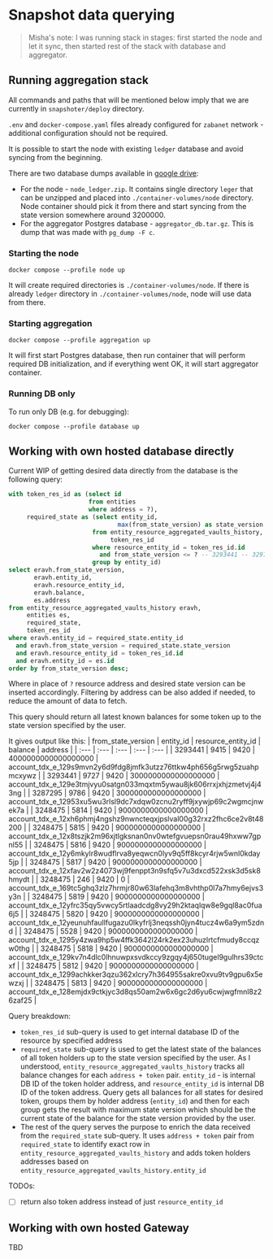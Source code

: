 # Snapshot data querying

> Misha's note: I was running stack in stages: first started the node and let it sync, then started rest of the stack with database and aggregator.

## Running aggregation stack

All commands and paths that will be mentioned below imply that we are currently in `snapshoter/deploy` directory.

`.env` and `docker-compose.yaml` files already configured for `zabanet` network - additional configuration should not be required.

It is possible to start the node with existing `ledger` database and avoid syncing from the beginning.

There are two database dumps available in [google drive](https://drive.google.com/drive/folders/1bLzKlFwpLzJFYr2HjRPEEfsfGIvOZZkb?usp=sharing):

- For the node - `node_ledger.zip`. It contains single directory `leger` that can be unzipped and placed into `./container-volumes/node` directory. Node container should pick it from there and start syncing from the state version somewhere around 3200000.
- For the aggregator Postgres database - `aggregator_db.tar.gz`. This is dump that was made with `pg_dump -F c`.

### Starting the node

```shell
docker compose --profile node up
```

It will create required directories is `./container-volumes/node`. If there is already `ledger` directory in `./container-volumes/node`, node will use data from there.

### Starting aggregation

```shell
docker compose --profile aggregation up
```

It will first start Postgres database, then run container that will perform required DB initialization, and if everything went OK, it will start aggregator container.

### Running DB only

To run only DB (e.g. for debugging):

```shell
docker compose --profile database up
```

## Working with own hosted database directly

Current WIP of getting desired data directly from the database is the following query:

```sql
with token_res_id as (select id
                      from entities
                      where address = ?),
     required_state as (select entity_id,
                              max(from_state_version) as state_version
                       from entity_resource_aggregated_vaults_history,
                            token_res_id
                       where resource_entity_id = token_res_id.id
                         and from_state_version <= ? -- 3293441 -- 3297103
                       group by entity_id)
select eravh.from_state_version,
       eravh.entity_id,
       eravh.resource_entity_id,
       eravh.balance,
       es.address
from entity_resource_aggregated_vaults_history eravh,
     entities es,
     required_state,
     token_res_id
where eravh.entity_id = required_state.entity_id
  and eravh.from_state_version = required_state.state_version
  and eravh.resource_entity_id = token_res_id.id
  and eravh.entity_id = es.id
order by from_state_version desc;
```
Where in place of `?` resource address and desired state version can be inserted accordingly. Filtering by address can be also added if needed, to reduce the amount of data to fetch.

This query should return all latest known balances for some token up to the state version specified by the user.

It gives output like this:
| from\_state\_version | entity\_id | resource\_entity\_id | balance | address |
| :--- | :--- | :--- | :--- | :--- |
| 3293441 | 9415 | 9420 | 4000000000000000000 | account\_tdx\_e\_129s9mvn2y6d9fdg8jmfk3utzz76ttkw4ph656g5rwg5zuahpmcxywz |
| 3293441 | 9727 | 9420 | 3000000000000000000 | account\_tdx\_e\_129e3tmjvyu0satgn033mqxtm5ywau8jk606rrxjxhjzmetvj4j43ng |
| 3287295 | 9786 | 9420 | 3000000000000000000 | account\_tdx\_e\_12953xu5wu3rlsl9dc7xdqw0zcnu2ryff9jxywjp69c2wgmcjnwek7a |
| 3248475 | 5814 | 9420 | 9000000000000000000 | account\_tdx\_e\_12xh6phmj4ngshz9nwncteqxjpslval00g32rxz2fhc6ce2v8t48200 |
| 3248475 | 5815 | 9420 | 9000000000000000000 | account\_tdx\_e\_12x8tszjk2m96xjtlgksnan0nv0wtefgvuepsn0rau49hxww7gpnl55 |
| 3248475 | 5816 | 9420 | 9000000000000000000 | account\_tdx\_e\_12y6mkylr8wudflrva8yeqwcn0lyv9q5ff8kcyr4rjw5wnl0kday5jp |
| 3248475 | 5817 | 9420 | 9000000000000000000 | account\_tdx\_e\_12xfav2w2z4073wj9fenppt3n9sfq5v7u3dxcd522xsk3d5sk8hmydt |
| 3248475 | 246 | 9420 | 0 | account\_tdx\_e\_169tc5ghq3zlz7hrmjr80w63lafehq3m8vhthp0l7a7hmy6ejvs3y3n |
| 3248475 | 5819 | 9420 | 9000000000000000000 | account\_tdx\_e\_12yfrc35qy5vwcy5rtlaadcdg8vy29h2ktaqlqw8e9gql8ac0fua6j5 |
| 3248475 | 5820 | 9420 | 9000000000000000000 | account\_tdx\_e\_12yeunuhfaullfugazu0lkyfrlj3neqssh0jyn4tucz4w6a9ym5zdnd |
| 3248475 | 5528 | 9420 | 9000000000000000000 | account\_tdx\_e\_1295y4zwa9hp5w4ffk3642l24rk2ex23uhuzlrtcfmudy8ccqzw0thg |
| 3248475 | 5818 | 9420 | 9000000000000000000 | account\_tdx\_e\_129kv7n4dlc0lhnuwpxsvdkccy9zgqy4j650tugel9gulhrs39ctcxf |
| 3248475 | 5812 | 9420 | 9000000000000000000 | account\_tdx\_e\_1299achkker3qzu362xlcry7h364955sakre0xvu9tv9gpu6x5ewzxj |
| 3248475 | 5813 | 9420 | 9000000000000000000 | account\_tdx\_e\_128emjdx9ctkjyc3d8qs50am2w6x6gc2d6yu6cwjwgfmnl8z26zaf25 |

Query breakdown:

- `token_res_id` sub-query is used to get internal database ID of the resource by specified address
- `required_state` sub-query is used to get the latest state of the balances of all token holders up to the state version specified by the user. As I understood, `entity_resource_aggregated_vaults_history` tracks all balance changes for each `address + token` pair. `entity_id` - is internal DB ID of the token holder address, and `resource_entity_id` is internal DB ID of the token address. Query gets all balances for all states for desired token, groups them by holder address (`entity_id`) and then for each group gets the result with maximum state version which should be the current state of the balance for the state version provided by the user.
- The rest of the query serves the purpose to enrich the data received from the `required_state` sub-query. It uses `address + token` pair from `required_state` to identify exact row in  `entity_resource_aggregated_vaults_history` and adds token holders addresses based on `entity_resource_aggregated_vaults_history.entity_id`

TODOs:
- [ ] return also token address instead of just `resource_entity_id`

## Working with own hosted Gateway

TBD